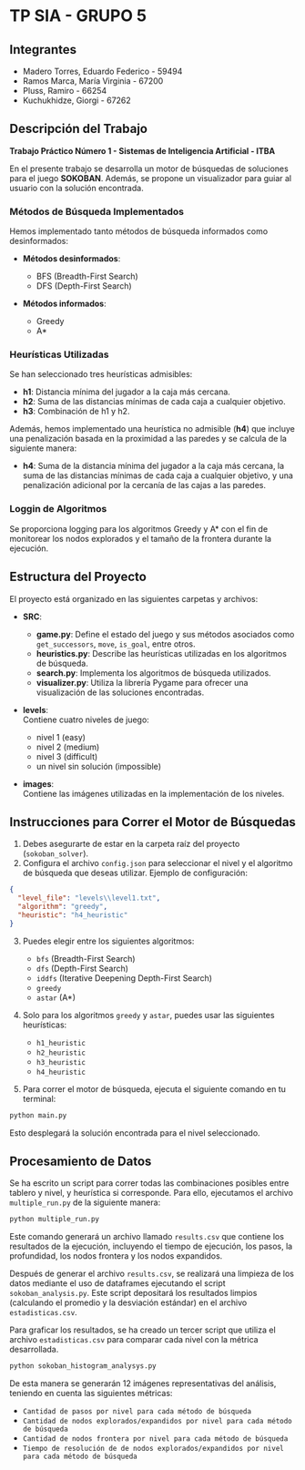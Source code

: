 # TP SIA - GRUPO 5

## Integrantes
- Madero Torres, Eduardo Federico - 59494  
- Ramos Marca, María Virginia - 67200  
- Pluss, Ramiro - 66254  
- Kuchukhidze, Giorgi - 67262  

## Descripción del Trabajo

**Trabajo Práctico Número 1 - Sistemas de Inteligencia Artificial - ITBA**

En el presente trabajo se desarrolla un motor de búsquedas de soluciones para el juego **SOKOBAN**. Además, se propone un visualizador para guiar al usuario con la solución encontrada. 

### Métodos de Búsqueda Implementados

Hemos implementado tanto métodos de búsqueda informados como desinformados:

- **Métodos desinformados**:  
  - BFS (Breadth-First Search)  
  - DFS (Depth-First Search)  

- **Métodos informados**:  
  - Greedy  
  - A*  

### Heurísticas Utilizadas

Se han seleccionado tres heurísticas admisibles:

- **h1**: Distancia mínima del jugador a la caja más cercana.  
- **h2**: Suma de las distancias mínimas de cada caja a cualquier objetivo.  
- **h3**: Combinación de h1 y h2.  

Además, hemos implementado una heurística no admisible (**h4**) que incluye una penalización basada en la proximidad a las paredes y se calcula de la siguiente manera:

- **h4**: Suma de la distancia mínima del jugador a la caja más cercana, la suma de las distancias mínimas de cada caja a cualquier objetivo, y una penalización adicional por la cercanía de las cajas a las paredes.

### Loggin de Algoritmos

Se proporciona logging para los algoritmos Greedy y A* con el fin de monitorear los nodos explorados y el tamaño de la frontera durante la ejecución.

## Estructura del Proyecto

El proyecto está organizado en las siguientes carpetas y archivos:

- **SRC**:  
  - **game.py**: Define el estado del juego y sus métodos asociados como `get_successors`, `move`, `is_goal`, entre otros.  
  - **heuristics.py**: Describe las heurísticas utilizadas en los algoritmos de búsqueda.  
  - **search.py**: Implementa los algoritmos de búsqueda utilizados.  
  - **visualizer.py**: Utiliza la librería Pygame para ofrecer una visualización de las soluciones encontradas.  

- **levels**:  
  Contiene cuatro niveles de juego:  
  - nivel 1 (easy)  
  - nivel 2 (medium)  
  - nivel 3 (difficult)  
  - un nivel sin solución (impossible)  

- **images**:  
  Contiene las imágenes utilizadas en la implementación de los niveles.

## Instrucciones para Correr el Motor de Búsquedas

1. Debes asegurarte de estar en la carpeta raíz del proyecto (`sokoban_solver`).
2. Configura el archivo `config.json` para seleccionar el nivel y el algoritmo de búsqueda que deseas utilizar. Ejemplo de configuración:

```json
{
  "level_file": "levels\\level1.txt",
  "algorithm": "greedy",
  "heuristic": "h4_heuristic"
}
```

3. Puedes elegir entre los siguientes algoritmos:
   - `bfs` (Breadth-First Search)
   - `dfs` (Depth-First Search)
   - `iddfs` (Iterative Deepening Depth-First Search)
   - `greedy`
   - `astar` (A*)

4. Solo para los algoritmos `greedy` y `astar`, puedes usar las siguientes heurísticas:
   - `h1_heuristic`
   - `h2_heuristic`
   - `h3_heuristic`
   - `h4_heuristic`

5. Para correr el motor de búsqueda, ejecuta el siguiente comando en tu terminal:

```bash
python main.py
```

Esto desplegará la solución encontrada para el nivel seleccionado.

## Procesamiento de Datos

Se ha escrito un script para correr todas las combinaciones posibles entre tablero y nivel, y heurística si corresponde. Para ello, ejecutamos el archivo `multiple_run.py` de la siguiente manera:

```bash
python multiple_run.py
```

Este comando generará un archivo llamado `results.csv` que contiene los resultados de la ejecución, incluyendo el tiempo de ejecución, los pasos, la profundidad, los nodos frontera y los nodos expandidos.

Después de generar el archivo `results.csv`, se realizará una limpieza de los datos mediante el uso de dataframes ejecutando el script `sokoban_analysis.py`. Este script depositará los resultados limpios (calculando el promedio y la desviación estándar) en el archivo `estadisticas.csv`.

Para graficar los resultados, se ha creado un tercer script que utiliza el archivo `estadisticas.csv` para comparar cada nivel con la métrica desarrollada.

```bash
python sokoban_histogram_analysys.py
```

De esta manera se generarán 12 imágenes representativas del análisis, teniendo en cuenta las siguientes métricas:

   - `Cantidad de pasos por nivel para cada método de búsqueda`
   - `Cantidad de nodos explorados/expandidos por nivel para cada método de búsqueda`
   - `Cantidad de nodos frontera por nivel para cada método de búsqueda`
   - `Tiempo de resolución de de nodos explorados/expandidos por nivel para cada método de búsqueda`

